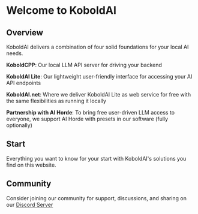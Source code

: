 # Welcome to KoboldAI

## Overview

KoboldAI delivers a combination of four solid foundations for your local AI needs.

**KoboldCPP**: 
   Our local LLM API server for driving your backend

**KoboldAI Lite**: 
   Our lightweight user-friendly interface for accessing your AI API endpoints

**KoboldAI.net**:
   Where we deliver KoboldAI Lite as web service for free with the same flexibilities as running it locally

**Partnership with AI Horde**: 
   To bring free user-driven LLM access to everyone, we support AI Horde with presets in our software (fully optionally)

## Start

Everything you want to know for your start with KoboldAI's solutions you find on this website.

## Community

Consider joining our community for support, discussions, and sharing on our [Discord Server](https://discord.gg/koboldai)